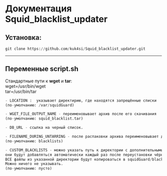 # Документация Squid_blacklist_updater

## Установка:
```python
git clone https://github.com/kuk4si/Squid_blacklist_updater.git
```
___

## Переменные script.sh

Стандартные пути к **wget** и **tar**:<br/>
wget=/usr/bin/wget<br/>
tar=/usr/bin/tar<br/>


```python
- LOCATION :  указывает директирию, где находятся запрещённые списки
(по-умолчанию: /var/squidGuard)
```

```python
- WGET_FILE_OUTPUT_NAME - переименовывает архив после его скачивания
(по-умолчанию: squid_blacklist.tar)
```

```python
- DB_URL - ссылка на черный список.
```

```python
- FILENAME_DURING_UNTARRING - после распаковки архива переименовывает директорию в указанное название
(по-умолчанию: blacklists)
```

```python
- CUSTOM_BLACKLISTS - можно указать путь к директории с дополнительными списками, 
они будут добавляться автоматически каждый раз после переустановки чёрного списка.
ВСЕ файлы из указанной директории будут копироваться в squidGuard/blacklists.
Можно ничего не указывать.
(по-умолчанию: пусто)

```

